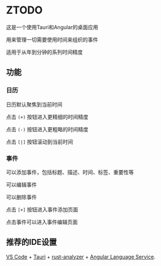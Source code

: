 # ZTODO

这是一个使用Tauri和Angular的桌面应用

用来管理一切需要使用时间来组织的事件

适用于从年到分钟的系列时间精度

## 功能

### 日历

日历默认聚焦到当前时间

点击 `(+)` 按钮进入更精细的时间精度

点击 `(-)` 按钮进入更粗略的时间精度

点击 `[|]` 按钮滚动到当前时间

### 事件

可以添加事件，包括标题、描述、时间、标签、重要性等

可以编辑事件

可以删除事件

点击 `[+]` 按钮进入事件添加页面

点击事件可以进入事件编辑页面

## 推荐的IDE设置

[VS Code](https://code.visualstudio.com/) + [Tauri](https://marketplace.visualstudio.com/items?itemName=tauri-apps.tauri-vscode) + [rust-analyzer](https://marketplace.visualstudio.com/items?itemName=rust-lang.rust-analyzer) + [Angular Language Service](https://marketplace.visualstudio.com/items?itemName=Angular.ng-template).
